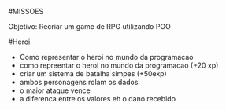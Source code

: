#MISSOES

Objetivo: Recriar um game de RPG utilizando POO

#Heroi

- Como representar o heroi no mundo da programacao
- como repreentar o heroi no mundo da programacao (+20 xp)
- criar um sistema de batalha simpes (+50exp)
- ambos personagens rolam os dados
- o maior ataque vence 
- a diferenca entre os valores eh o dano recebido
